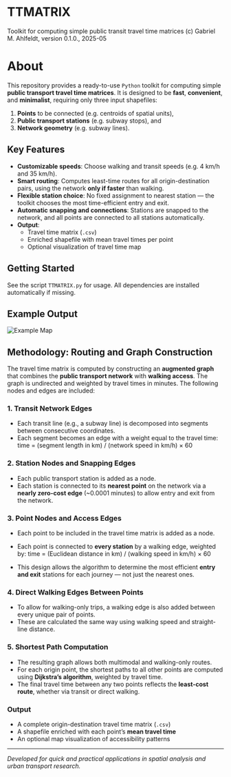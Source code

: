 # TTMATRIX
Toolkit for computing simple public transit travel time matrices
(c) Gabriel M. Ahlfeldt, version 0.1.0., 2025-05

# About

This repository provides a ready-to-use `Python` toolkit for computing simple **public transport travel time matrices**. It is designed to be **fast**, **convenient**, and **minimalist**, requiring only three input shapefiles:

1. **Points** to be connected (e.g. centroids of spatial units),
2. **Public transport stations** (e.g. subway stops), and
3. **Network geometry** (e.g. subway lines).

## Key Features

- **Customizable speeds**: Choose walking and transit speeds (e.g. 4 km/h and 35 km/h).
- **Smart routing**: Computes least-time routes for all origin-destination pairs, using the network **only if faster** than walking.
- **Flexible station choice**: No fixed assignment to nearest station — the toolkit chooses the most time-efficient entry and exit.
- **Automatic snapping and connections**: Stations are snapped to the network, and all points are connected to all stations automatically.
- **Output**: 
  - Travel time matrix (`.csv`)
  - Enriched shapefile with mean travel times per point
  - Optional visualization of travel time map

## Getting Started

See the script `TTMATRIX.py` for usage. All dependencies are installed automatically if missing. 

## Example Output

![Example Map](example_map.png) <!-- Optional: Replace with your own example image -->

## Methodology: Routing and Graph Construction

The travel time matrix is computed by constructing an **augmented graph** that combines the **public transport network** with **walking access**. The graph is undirected and weighted by travel times in minutes. The following nodes and edges are included:

### 1. Transit Network Edges
- Each transit line (e.g., a subway line) is decomposed into segments between consecutive coordinates.
- Each segment becomes an edge with a weight equal to the travel time:
time = (segment length in km) / (network speed in km/h) × 60

### 2. Station Nodes and Snapping Edges
- Each public transport station is added as a node.
- Each station is connected to its **nearest point** on the network via a **nearly zero-cost edge** (~0.0001 minutes) to allow entry and exit from the network.

### 3. Point Nodes and Access Edges
- Each point to be included in the travel time matrix is added as a node.
- Each point is connected to **every station** by a walking edge, weighted by:
time = (Euclidean distance in km) / (walking speed in km/h) × 60


- This design allows the algorithm to determine the most efficient **entry and exit** stations for each journey — not just the nearest ones.

### 4. Direct Walking Edges Between Points
- To allow for walking-only trips, a walking edge is also added between every unique pair of points.
- These are calculated the same way using walking speed and straight-line distance.

### 5. Shortest Path Computation
- The resulting graph allows both multimodal and walking-only routes.
- For each origin point, the shortest paths to all other points are computed using **Dijkstra’s algorithm**, weighted by travel time.
- The final travel time between any two points reflects the **least-cost route**, whether via transit or direct walking.

### Output
- A complete origin-destination travel time matrix (`.csv`)
- A shapefile enriched with each point’s **mean travel time**
- An optional map visualization of accessibility patterns





---

*Developed for quick and practical applications in spatial analysis and urban transport research.*
